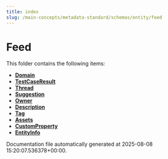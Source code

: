 ```yaml
---
title: index
slug: /main-concepts/metadata-standard/schemas/entity/feed
---
```


# Feed

This folder contains the following items:

- [**Domain**](/main-concepts/metadata-standard/schemas/entity/feed/domain)
- [**TestCaseResult**](/main-concepts/metadata-standard/schemas/entity/feed/testcaseresult)
- [**Thread**](/main-concepts/metadata-standard/schemas/entity/feed/thread)
- [**Suggestion**](/main-concepts/metadata-standard/schemas/entity/feed/suggestion)
- [**Owner**](/main-concepts/metadata-standard/schemas/entity/feed/owner)
- [**Description**](/main-concepts/metadata-standard/schemas/entity/feed/description)
- [**Tag**](/main-concepts/metadata-standard/schemas/entity/feed/tag)
- [**Assets**](/main-concepts/metadata-standard/schemas/entity/feed/assets)
- [**CustomProperty**](/main-concepts/metadata-standard/schemas/entity/feed/customproperty)
- [**EntityInfo**](/main-concepts/metadata-standard/schemas/entity/feed/entityinfo)


Documentation file automatically generated at 2025-08-08 15:20:07.536378+00:00.
